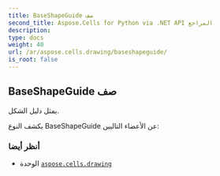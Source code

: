 ```yaml
---
title: BaseShapeGuide صف
second_title: Aspose.Cells for Python via .NET API المراجع
description:
type: docs
weight: 40
url: /ar/aspose.cells.drawing/baseshapeguide/
is_root: false
---
```

##  BaseShapeGuide صف
يمثل دليل الشكل.



يكشف النوع BaseShapeGuide عن الأعضاء التاليين:


###  أنظر أيضا
* الوحدة [`aspose.cells.drawing`](..)
